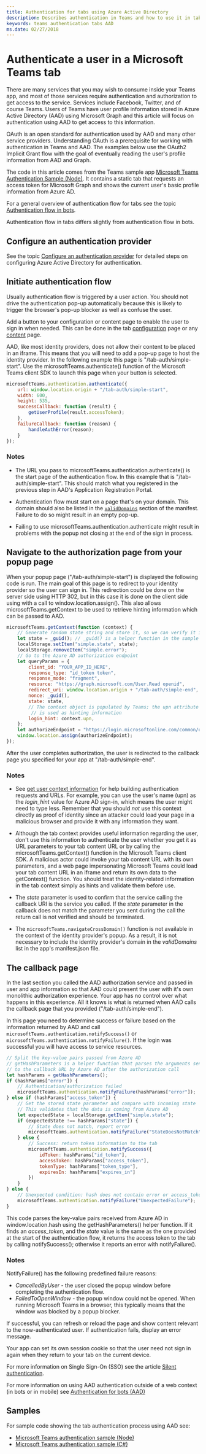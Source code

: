 ```yaml
---
title: Authentication for tabs using Azure Active Directory
description: Describes authentication in Teams and how to use it in tabs
keywords: teams authentication tabs AAD
ms.date: 02/27/2018
---
```

# Authenticate a user in a Microsoft Teams tab

There are many services that you may wish to consume inside your Teams app, and most of those services require authentication and authorization to get access to the service. Services include Facebook, Twitter, and of course Teams. Users of Teams have user profile information stored in Azure Active Directory (AAD) using Microsoft Graph and this article will focus on authentication using AAD to get access to this information.

OAuth is an open standard for authentication used by AAD and many other service providers. Understanding OAuth is a prerequisite for working with authentication in Teams and AAD. The examples below use the OAuth2 Implicit Grant flow with the goal of eventually reading the user's profile information from AAD and Graph.

The code in this article comes from the Teams sample app [Microsoft Teams Authentication Sample (Node)](https://github.com/OfficeDev/microsoft-teams-sample-complete-node). It contains a static tab that requests an access token for Microsoft Graph and shows the current user's basic profile information from Azure AD.

For a general overview of authentication flow for tabs see the topic [Authentication flow in bots](~/concepts/authentication/auth-flow-tab).

Authentication flow in tabs differs slightly from authentication flow in bots.

## Configure an authentication provider

See the topic [Configure an authentication provider](~/concepts/authentication/configure-AAD) for detailed steps on configuring Azure Active Directory for authentication.

## Initiate authentication flow

Usually authentication flow is triggered by a user action. You should not drive the authentication pop-up automatically because this is likely to trigger the browser's pop-up blocker as well as confuse the user.

Add a button to your configuration or content page to enable the user to sign in when needed. This can be done in the tab [configuration](~/concepts/tabs/tabs-configuration) page or any [content](~/concepts/tabs/tabs-content) page.

AAD, like most identity providers, does not allow their content to be placed in an iframe. This means that you will need to add a pop-up page to host the identity provider.  In the following example this page is "/tab-auth/simple-start". Use the microsoftTeams.authenticate() function of the Microsoft Teams client SDK to launch this page when your button is selected.

```js
microsoftTeams.authentication.authenticate({
    url: window.location.origin + "/tab-auth/simple-start",
    width: 600,
    height: 535,
    successCallback: function (result) {
        getUserProfile(result.accessToken);
    },
    failureCallback: function (reason) {
        handleAuthError(reason);
    }
});
```

### Notes

* The URL you pass to microsoftTeams.authentication.authenticate() is the start page of the authentication flow. In this example that is "/tab-auth/simple-start". This should match what you registered in the previous step in AAD's Application Registration Portal.

* Authentication flow must start on a page that's on your domain. This domain should also be listed in the [`validDomains`](~/resources/schema/manifest-schema#validdomains) section of the manifest. Failure to do so might result in an empty pop-up.

* Failing to use microsoftTeams.authentication.authenticate might result in problems with the popup not closing at the end of the sign in process.

## Navigate to the authorization page from your popup page

When your popup page ("/tab-auth/simple-start") is displayed the following code is run.
The main goal of this page is to redirect to your identity provider so the user can sign in. This redirection could be done on the server side using HTTP 302, but in this case it is done on the client side using with a call to window.location.assign(). This also allows microsoftTeams.getContext to be used to retrieve hinting information which can be passed to AAD.

```js
microsoftTeams.getContext(function (context) {
    // Generate random state string and store it, so we can verify it in the callback
    let state = _guid(); // _guid() is a helper function in the sample
    localStorage.setItem("simple.state", state);
    localStorage.removeItem("simple.error");
    // Go to the Azure AD authorization endpoint
    let queryParams = {
        client_id: "YOUR_APP_ID_HERE",
        response_type: "id_token token",
        response_mode: "fragment",
        resource: "https://graph.microsoft.com/User.Read openid",
        redirect_uri: window.location.origin + "/tab-auth/simple-end",
        nonce: _guid(),
        state: state,
        // The context object is populated by Teams; the upn attribute
         // is used as hinting information
        login_hint: context.upn,
    };
    let authorizeEndpoint = "https://login.microsoftonline.com/common/oauth2/authorize?" + toQueryString(queryParams);
    window.location.assign(authorizeEndpoint);
});
```

After the user completes authorization, the user is redirected to the callback page you specified for your app at "/tab-auth/simple-end".

### Notes

* See [get user context information](~/concepts/tabs/tabs-context) for help building authentication requests and URLs. For example, you can use the user's name (upn) as the *login_hint* value for Azure AD sign-in, which means the user might need to type less. Remember that you should *not* use this context directly as proof of identity since an attacker could load your page in a malicious browser and provide it with any information they want.
* Although the tab context provides useful information regarding the user, don't use this information to authenticate the user whether you get it as URL parameters to your tab content URL or by calling the microsoftTeams.getContext() function in the Microsoft Teams client SDK. A malicious actor could invoke your tab content URL with its own parameters, and a web page impersonating Microsoft Teams could load your tab content URL in an iframe and return its own data to the getContext() function. You should treat the identity-related information in the tab context simply as hints and validate them before use.
* The *state* parameter is used to confirm that the service calling the callback URI is the service you called. If the *state* parameter in the callback does not match the parameter you sent during the call the return call is not verified and should be terminated.

* The `microsoftTeams.navigateCrossDomain()` function is not available in the context of the identity provider's popup. As a result, it is not necessary to include the identity provider's domain in the *validDomains* list in the app's manifest.json file.

## The callback page

In the last section you called the AAD authorization service and passed in user and app information so that AAD could present the user with it's own monolithic authorization experience. Your app has no control over what happens in this experience. All it knows is what is returned when AAD calls the  callback page that you provided ("/tab-auth/simple-end").

In this page you need to determine success or failure based on the information returned by AAD and call `microsoftTeams.authentication.notifySuccess()` or `microsoftTeams.authentication.notifyFailure()`. If the login was successful you will have access to service resources.

````js
// Split the key-value pairs passed from Azure AD
// getHashParameters is a helper function that parses the arguments sent
// to the callback URL by Azure AD after the authorization call
let hashParams = getHashParameters(); 
if (hashParams["error"]) {
    // Authentication/authorization failed
    microsoftTeams.authentication.notifyFailure(hashParams["error"]);
} else if (hashParams["access_token"]) {
    // Get the stored state parameter and compare with incoming state
    // This validates that the data is coming from Azure AD
    let expectedState = localStorage.getItem("simple.state");
    if (expectedState !== hashParams["state"]) {
        // State does not match, report error
        microsoftTeams.authentication.notifyFailure("StateDoesNotMatch");
    } else {
        // Success: return token information to the tab
        microsoftTeams.authentication.notifySuccess({
            idToken: hashParams["id_token"],
            accessToken: hashParams["access_token"],
            tokenType: hashParams["token_type"],
            expiresIn: hashParams["expires_in"]
        })
    }
} else {
    // Unexpected condition: hash does not contain error or access_token parameter
    microsoftTeams.authentication.notifyFailure("UnexpectedFailure");
}
````

This code parses the key-value pairs received from Azure AD in window.location.hash using the getHashParameters() helper function. If it finds an *access_token*, and the *state* value is the same as the one provided at the start of the authentication flow, it returns the access token to the tab by calling notifySuccess(); otherwise it reports an error with notifyFailure().

### Notes

NotifyFailure() has the following predefined failure reasons:

* *CancelledByUser* - the user closed the popup window before completing the authentication flow.
* *FailedToOpenWindow* - the popup window could not be opened. When running Microsoft Teams in a browser, this typically means that the window was blocked by a popup blocker.

If successful, you can refresh or reload the page and show content relevant to the now-authenticated user. If authentication fails, display an error message.

Your app can set its own session cookie so that the user need not sign in again when they return to your tab on the current device.

For more information on Single Sign-On (SSO) see the article [Silent authentication](~/concepts/authentication/auth-silent).

For more information on using AAD authentication outside of a web context (in bots or in mobile) see [Authentication for bots (AAD)](~/concepts/authentication/auth-bot)

## Samples

For sample code showing the tab authentication process using AAD see:

* [Microsoft Teams authentication sample (Node)](https://github.com/OfficeDev/microsoft-teams-sample-complete-node)
* [Microsoft Teams authentication sample (C#)](https://github.com/OfficeDev/microsoft-teams-sample-complete-csharp)